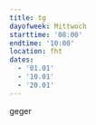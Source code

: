 ```yaml
---
title: tg
dayofweek: Mittwoch
starttime: '08:00'
endtime: '10:00'
location: fht
dates:
  - '01.01'
  - '10.01'
  - '20.01'
---
```


geger